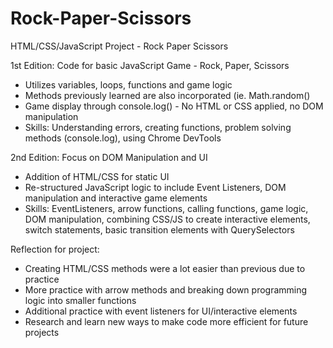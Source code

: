 # Rock-Paper-Scissors
HTML/CSS/JavaScript Project - Rock Paper Scissors

1st Edition: 
Code for basic JavaScript Game - Rock, Paper, Scissors
- Utilizes variables, loops, functions and game logic
- Methods previously learned are also incorporated (ie. Math.random()
- Game display through console.log() - No HTML or CSS applied, no DOM manipulation
- Skills: Understanding errors, creating functions, problem solving methods (console.log),
using Chrome DevTools

2nd Edition:
Focus on DOM Manipulation and UI 
- Addition of HTML/CSS for static UI
- Re-structured JavaScript logic to include Event Listeners, DOM manipulation and interactive game elements
- Skills: EventListeners, arrow functions, calling functions, game logic, DOM manipulation, combining
CSS/JS to create interactive elements, switch statements, basic transition elements with QuerySelectors



Reflection for project:
- Creating HTML/CSS methods were a lot easier than previous due to practice
- More practice with arrow methods and breaking down programming logic into smaller functions
- Additional practice with event listeners for UI/interactive elements 
- Research and learn new ways to make code more efficient for future projects
